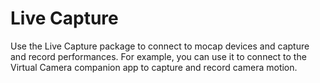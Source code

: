 # Live Capture

Use the Live Capture package to connect to mocap devices and capture and record performances. For example, you can use it to connect to the Virtual Camera companion app to capture and record camera motion.
